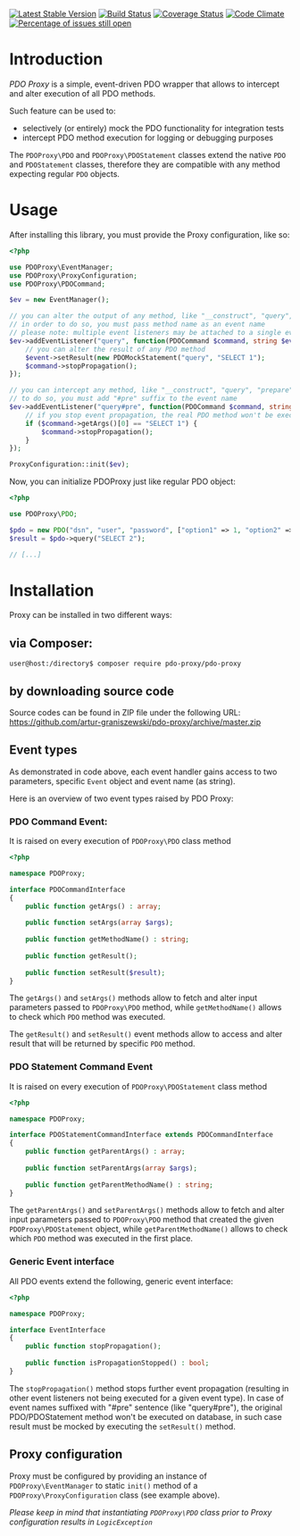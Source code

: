 [![Latest Stable Version](https://poser.pugx.org/pdo-proxy/pdo-proxy/v/stable)](https://packagist.org/packages/pdo-proxy/pdo-proxy) [![Build Status](https://travis-ci.org/artur-graniszewski/pdo-proxy.svg?branch=master)](https://travis-ci.org/artur-graniszewski/pdo-proxy) [![Coverage Status](https://coveralls.io/repos/github/artur-graniszewski/pdo-proxy/badge.svg?branch=master)](https://coveralls.io/github/artur-graniszewski/pdo-proxy?branch=master) [![Code Climate](https://codeclimate.com/github/artur-graniszewski/pdo-proxy/badges/gpa.svg)](https://codeclimate.com/github/artur-graniszewski/pdo-proxy) [![Percentage of issues still open](http://isitmaintained.com/badge/open/artur-graniszewski/zeus-for-php.svg)](http://isitmaintained.com/project/artur-graniszewski/zeus-for-php "Percentage of issues still open")

# Introduction
*PDO Proxy* is a simple, event-driven PDO wrapper that allows to intercept and alter execution of all PDO methods.

Such feature can be used to:
* selectively (or entirely) mock the PDO functionality for integration tests
* intercept PDO method execution for logging or debugging purposes

The ```PDOProxy\PDO``` and ```PDOProxy\PDOStatement``` classes extend the native ```PDO``` and ```PDOStatement``` classes, therefore they are compatible with any method expecting regular ```PDO``` objects.

# Usage

After installing this library, you must provide the Proxy configuration, like so:

```php
<?php

use PDOProxy\EventManager;
use PDOProxy\ProxyConfiguration;
use PDOProxy\PDOCommand;

$ev = new EventManager();

// you can alter the output of any method, like "__construct", "query", "prepare"...
// in order to do so, you must pass method name as an event name
// please note: multiple event listeners may be attached to a single event type
$ev->addEventListener("query", function(PDOCommand $command, string $eventName) {
    // you can alter the result of any PDO method
    $event->setResult(new PDOMockStatement("query", "SELECT 1");
    $command->stopPropagation();
});

// you can intercept any method, like "__construct", "query", "prepare"...
// to do so, you must add "#pre" suffix to the event name
$ev->addEventListener("query#pre", function(PDOCommand $command, string $eventName) {
    // if you stop event propagation, the real PDO method won't be executed and the result will be taken from this callback
    if ($command->getArgs()[0] == "SELECT 1") {
        $command->stopPropagation();
    }
});

ProxyConfiguration::init($ev);
```

Now, you can initialize PDOProxy just like regular PDO object:

```php
<?php

use PDOProxy\PDO;

$pdo = new PDO("dsn", "user", "password", ["option1" => 1, "option2" => 2]);
$result = $pdo->query("SELECT 2");

// [...]
```

# Installation

Proxy can be installed in two different ways:

## via Composer: 

```
user@host:/directory$ composer require pdo-proxy/pdo-proxy
```

## by downloading source code

Source codes can be found in ZIP file under the following URL: https://github.com/artur-graniszewski/pdo-proxy/archive/master.zip


## Event types

As demonstrated in code above, each event handler gains access to two parameters, specific ```Event``` object and event name (as string).

Here is an overview of two event types raised by PDO Proxy:

### PDO Command Event:

It is raised on every execution of ```PDOProxy\PDO``` class method

```php
<?php

namespace PDOProxy;

interface PDOCommandInterface
{
    public function getArgs() : array;
    
    public function setArgs(array $args);
    
    public function getMethodName() : string;
    
    public function getResult();
    
    public function setResult($result);
}
```

The ```getArgs()``` and ```setArgs()``` methods allow to fetch and alter input parameters passed to ```PDOProxy\PDO``` method, while ```getMethodName()``` allows to check which ```PDO``` method was executed.

The ```getResult()``` and ```setResult()``` event methods allow to access and alter result that will be returned by specific ```PDO``` method.

### PDO Statement Command Event

It is raised on every execution of ```PDOProxy\PDOStatement``` class method

```php
<?php

namespace PDOProxy;

interface PDOStatementCommandInterface extends PDOCommandInterface
{   
    public function getParentArgs() : array;
    
    public function setParentArgs(array $args);
    
    public function getParentMethodName() : string;
}
```

The ```getParentArgs()``` and ```setParentArgs()``` methods allow to fetch and alter input parameters passed to ```PDOProxy\PDO``` method that created the given ```PDOProxy\PDOStatement``` object, while ```getParentMethodName()``` allows to check which ```PDO``` method was executed in the first place.

### Generic Event interface

All PDO events extend the following, generic event interface:

```php
<?php

namespace PDOProxy;

interface EventInterface
{
    public function stopPropagation();
    
    public function isPropagationStopped() : bool;
}
```

The ```stopPropagation()``` method stops further event propagation (resulting in other event listeners not being executed for a given event type). In case of event names suffixed with "#pre" sentence (like "query#pre"), the original PDO/PDOStatement method won't be executed on database, in such case result must be mocked by executing the ```setResult()``` method.

## Proxy configuration

Proxy must be configured by providing an instance of ```PDOProxy\EventManager``` to static ```init()``` method of a ```PDOProxy\ProxyConfiguration``` class (see example above). 

*Please keep in mind that instantiating ```PDOProxy\PDO``` class prior to Proxy configuration results in ```LogicException```*